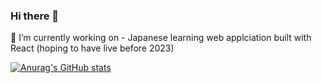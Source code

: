 ### Hi there 👋

🔭 I’m currently working on - Japanese learning web applciation built with React (hoping to have live before 2023)

[![Anurag's GitHub stats](https://github-readme-stats.vercel.app/api?username=chdonncha&theme=dracula&show_icons=true&hide=stars,prs&count_private=true)](https://github.com/anuraghazra/github-readme-stats)

<!--
**chdonncha/chdonncha** is a ✨ _special_ ✨ repository because its `README.md` (this file) appears on your GitHub profile.

Here are some ideas to get you started:

- 🔭 I’m currently working on ...
- 🌱 I’m currently learning ...
- 👯 I’m looking to collaborate on ...
- 🤔 I’m looking for help with ...
- 💬 Ask me about ...
- 📫 How to reach me: ...
- 😄 Pronouns: ...
- ⚡ Fun fact: ...
-->
